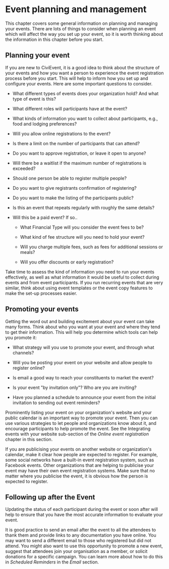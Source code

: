 Event planning and management
=============================

This chapter covers some general information on planning and managing
your events. There are lots of things to consider when planning an event
which will affect the way you set up your event, so it is worth thinking
about the information in this chapter before you start.

Planning your event
---------------------

If you are new to CiviEvent, it is a good idea to think about the
structure of your events and how you want a person to experience the
event registration process before you start. This will help to inform
how you set up and configure your events. Here are some important
questions to consider.

-   What different types of events does your organization hold? And what
type of event is this?

-   What different roles will participants have at the event?

-   What kinds of information you want to collect about participants, e.g.,
food and lodging preferences?

-   Will you allow online registrations to the event?

-   Is there a limit on the number of participants that can attend?

-  Do you want to approve registration, or leave it open to anyone?

-   Will there be a waitlist if the maximum number of registrations is
exceeded?

-   Should one person be able to register multiple people?

-   Do you want to give registrants confirmation of registering?

-   Do you want to make the listing of the participants public?

-   Is this an event that repeats regularly with roughly the same details?

-   Will this be a paid event? If so..

    -   What Financial Type will you consider the event fees to be?

    -   What kind of fee structure will you need to hold your event?

    -   Will you charge multiple fees, such as fees for additional sessions
    or meals?

    -   Will you offer discounts or early registration?

Take time to assess the kind of information you need to run your events
effectively, as well as what information it would be useful to collect
during events and from event participants. If you run recurring events
that are very similar, think about using event templates or the event
copy features to make the set-up processes easier.

Promoting your events
-----------------------

Getting the word out and building excitement about your event can take
many forms. Think about who you want at your event and where they tend
to get their information. This will help you determine which tools can
help you promote it:

-   What strategy will you use to promote your event, and through what
    channels?

-   Will you be posting your event on your website and allow people to
    register online?
-   Is email a good way to reach your constituents to market the event?
-   Is your event "by invitation only"? Who are you are inviting?
-   Have you planned a schedule to announce your event from the initial
    invitation to sending out event reminders?

Prominently listing your event on your organization's website and your
public calendar is an important way to promote your event. Then you can
use various strategies to let people and organizations know about it,
and encourage participants to help promote the event. See the
Integrating events with your website sub-section of the *Online event
registration* chapter in this section.

If you are publicising your events on another website or organization's
calendar, make it clear how people are expected to register. For
example, some social networks have a built-in event registration system,
such as Facebook events. Other organizations that are helping to
publicise your event may have their own event registration systems. Make
sure that no matter where you publicise the event, it is obvious how the
person is expected to register.

Following up after the Event
----------------------------

Updating the status of each participant during the event or soon after
will help to ensure that you have the most accurate information to
evaluate your event.

It is good practice to send an email after the event to all the
attendees to thank them and provide links to any documentation you have
online. You may want to send a different email to those who registered
but did not attend. You might also want to use this opportunity to
promote a new event, suggest that attendees join your organisation as a
member, or solicit donations for a specific campaign. You can learn more
about how to do this in *Scheduled Reminders* in the *Email* section.
